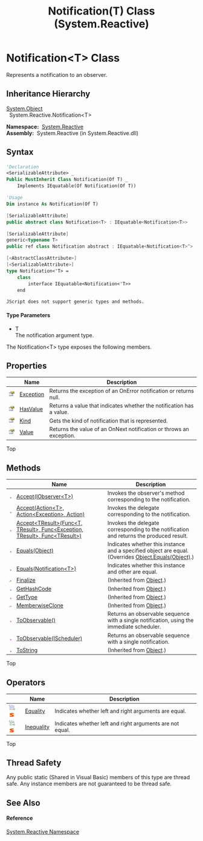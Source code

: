 ﻿---
title: Notification(T) Class (System.Reactive)
TOCTitle: Notification(T) Class
ms:assetid: T:System.Reactive.Notification`1
ms:mtpsurl: https://msdn.microsoft.com/en-us/library/Hh229462(v=VS.103)
ms:contentKeyID: 36068878
ms.date: 06/28/2011
mtps_version: v=VS.103
f1_keywords:
- System.Reactive.Notification`1
dev_langs:
- CSharp
- JScript
- VB
- FSharp
- c++
---

# Notification\<T\> Class

Represents a notification to an observer.

## Inheritance Hierarchy

[System.Object](https://msdn.microsoft.com/en-us/library/e5kfa45b)  
  System.Reactive.Notification\<T\>  

**Namespace:**  [System.Reactive](hh229356\(v=vs.103\).md)  
**Assembly:**  System.Reactive (in System.Reactive.dll)

## Syntax

``` vb
'Declaration
<SerializableAttribute> _
Public MustInherit Class Notification(Of T) _
    Implements IEquatable(Of Notification(Of T))
```

``` vb
'Usage
Dim instance As Notification(Of T)
```

``` csharp
[SerializableAttribute]
public abstract class Notification<T> : IEquatable<Notification<T>>
```

``` c++
[SerializableAttribute]
generic<typename T>
public ref class Notification abstract : IEquatable<Notification<T>^>
```

``` fsharp
[<AbstractClassAttribute>]
[<SerializableAttribute>]
type Notification<'T> =  
    class
        interface IEquatable<Notification<'T>>
    end
```

``` jscript
JScript does not support generic types and methods.
```

#### Type Parameters

  - T  
    The notification argument type.

The Notification\<T\> type exposes the following members.

## Properties

<table>
<thead>
<tr class="header">
<th> </th>
<th>Name</th>
<th>Description</th>
</tr>
</thead>
<tbody>
<tr class="odd">
<td><img src="images\Hh211972.pubproperty(en-us,VS.103).gif" title="Public property" alt="Public property" /></td>
<td><a href="hh212083(v=vs.103).md">Exception</a></td>
<td>Returns the exception of an OnError notification or returns null.</td>
</tr>
<tr class="even">
<td><img src="images\Hh211972.pubproperty(en-us,VS.103).gif" title="Public property" alt="Public property" /></td>
<td><a href="hh229748(v=vs.103).md">HasValue</a></td>
<td>Returns a value that indicates whether the notification has a value.</td>
</tr>
<tr class="odd">
<td><img src="images\Hh211972.pubproperty(en-us,VS.103).gif" title="Public property" alt="Public property" /></td>
<td><a href="hh229072(v=vs.103).md">Kind</a></td>
<td>Gets the kind of notification that is represented.</td>
</tr>
<tr class="even">
<td><img src="images\Hh211972.pubproperty(en-us,VS.103).gif" title="Public property" alt="Public property" /></td>
<td><a href="hh229345(v=vs.103).md">Value</a></td>
<td>Returns the value of an OnNext notification or throws an exception.</td>
</tr>
</tbody>
</table>

Top

## Methods

<table>
<thead>
<tr class="header">
<th> </th>
<th>Name</th>
<th>Description</th>
</tr>
</thead>
<tbody>
<tr class="odd">
<td><img src="images\Hh303103.pubmethod(en-us,VS.103).gif" title="Public method" alt="Public method" /></td>
<td><a href="https://msdn.microsoft.com/en-us/library/m:system.reactive.notification%601.accept(system.iobserver%7b%600%7d)(v=VS.103)">Accept(IObserver&lt;T&gt;)</a></td>
<td>Invokes the observer's method corresponding to the notification.</td>
</tr>
<tr class="even">
<td><img src="images\Hh303103.pubmethod(en-us,VS.103).gif" title="Public method" alt="Public method" /></td>
<td><a href="https://msdn.microsoft.com/en-us/library/m:system.reactive.notification%601.accept(system.action%7b%600%7d%2csystem.action%7bsystem.exception%7d%2csystem.action)(v=VS.103)">Accept(Action&lt;T&gt;, Action&lt;Exception&gt;, Action)</a></td>
<td>Invokes the delegate corresponding to the notification.</td>
</tr>
<tr class="odd">
<td><img src="images\Hh303103.pubmethod(en-us,VS.103).gif" title="Public method" alt="Public method" /></td>
<td><a href="https://msdn.microsoft.com/en-us/library/m:system.reactive.notification%601.accept%60%601(system.func%7b%600%2c%60%600%7d%2csystem.func%7bsystem.exception%2c%60%600%7d%2csystem.func%7b%60%600%7d)(v=VS.103)">Accept&lt;TResult&gt;(Func&lt;T, TResult&gt;, Func&lt;Exception, TResult&gt;, Func&lt;TResult&gt;)</a></td>
<td>Invokes the delegate corresponding to the notification and returns the produced result.</td>
</tr>
<tr class="even">
<td><img src="images\Hh303103.pubmethod(en-us,VS.103).gif" title="Public method" alt="Public method" /></td>
<td><a href="https://msdn.microsoft.com/en-us/library/m:system.reactive.notification%601.equals(system.object)(v=VS.103)">Equals(Object)</a></td>
<td>Indicates whether this instance and a specified object are equal. (Overrides <a href="https://msdn.microsoft.com/en-us/library/m:system.object.equals(system.object)(v=VS.103)">Object.Equals(Object)</a>.)</td>
</tr>
<tr class="odd">
<td><img src="images\Hh303103.pubmethod(en-us,VS.103).gif" title="Public method" alt="Public method" /></td>
<td><a href="https://msdn.microsoft.com/en-us/library/m:system.reactive.notification%601.equals(system.reactive.notification%7b%600%7d)(v=VS.103)">Equals(Notification&lt;T&gt;)</a></td>
<td>Indicates whether this instance and other are equal.</td>
</tr>
<tr class="even">
<td><img src="images\Hh303103.protmethod(en-us,VS.103).gif" title="Protected method" alt="Protected method" /></td>
<td><a href="https://msdn.microsoft.com/en-us/library/4k87zsw7">Finalize</a></td>
<td>(Inherited from <a href="https://msdn.microsoft.com/en-us/library/e5kfa45b">Object</a>.)</td>
</tr>
<tr class="odd">
<td><img src="images\Hh303103.pubmethod(en-us,VS.103).gif" title="Public method" alt="Public method" /></td>
<td><a href="https://msdn.microsoft.com/en-us/library/zdee4b3y">GetHashCode</a></td>
<td>(Inherited from <a href="https://msdn.microsoft.com/en-us/library/e5kfa45b">Object</a>.)</td>
</tr>
<tr class="even">
<td><img src="images\Hh303103.pubmethod(en-us,VS.103).gif" title="Public method" alt="Public method" /></td>
<td><a href="https://msdn.microsoft.com/en-us/library/dfwy45w9">GetType</a></td>
<td>(Inherited from <a href="https://msdn.microsoft.com/en-us/library/e5kfa45b">Object</a>.)</td>
</tr>
<tr class="odd">
<td><img src="images\Hh303103.protmethod(en-us,VS.103).gif" title="Protected method" alt="Protected method" /></td>
<td><a href="https://msdn.microsoft.com/en-us/library/57ctke0a">MemberwiseClone</a></td>
<td>(Inherited from <a href="https://msdn.microsoft.com/en-us/library/e5kfa45b">Object</a>.)</td>
</tr>
<tr class="even">
<td><img src="images\Hh303103.pubmethod(en-us,VS.103).gif" title="Public method" alt="Public method" /></td>
<td><a href="hh229078(v=vs.103).md">ToObservable()</a></td>
<td>Returns an observable sequence with a single notification, using the immediate scheduler.</td>
</tr>
<tr class="odd">
<td><img src="images\Hh303103.pubmethod(en-us,VS.103).gif" title="Public method" alt="Public method" /></td>
<td><a href="https://msdn.microsoft.com/en-us/library/m:system.reactive.notification%601.toobservable(system.reactive.concurrency.ischeduler)(v=VS.103)">ToObservable(IScheduler)</a></td>
<td>Returns an observable sequence with a single notification.</td>
</tr>
<tr class="even">
<td><img src="images\Hh303103.pubmethod(en-us,VS.103).gif" title="Public method" alt="Public method" /></td>
<td><a href="https://msdn.microsoft.com/en-us/library/7bxwbwt2">ToString</a></td>
<td>(Inherited from <a href="https://msdn.microsoft.com/en-us/library/e5kfa45b">Object</a>.)</td>
</tr>
</tbody>
</table>

Top

## Operators

<table>
<thead>
<tr class="header">
<th> </th>
<th>Name</th>
<th>Description</th>
</tr>
</thead>
<tbody>
<tr class="odd">
<td><img src="images\Hh229204.puboperator(en-us,VS.103).gif" title="Public operator" alt="Public operator" /><img src="images\Hh244319.static(en-us,VS.103).gif" title="Static member" alt="Static member" /></td>
<td><a href="https://msdn.microsoft.com/en-us/library/m:system.reactive.notification%601.op_equality(system.reactive.notification%7b%600%7d%2csystem.reactive.notification%7b%600%7d)(v=VS.103)">Equality</a></td>
<td>Indicates whether left and right arguments are equal.</td>
</tr>
<tr class="even">
<td><img src="images\Hh229204.puboperator(en-us,VS.103).gif" title="Public operator" alt="Public operator" /><img src="images\Hh244319.static(en-us,VS.103).gif" title="Static member" alt="Static member" /></td>
<td><a href="https://msdn.microsoft.com/en-us/library/m:system.reactive.notification%601.op_inequality(system.reactive.notification%7b%600%7d%2csystem.reactive.notification%7b%600%7d)(v=VS.103)">Inequality</a></td>
<td>Indicates whether left and right arguments are not equal.</td>
</tr>
</tbody>
</table>

Top

## Thread Safety

Any public static (Shared in Visual Basic) members of this type are thread safe. Any instance members are not guaranteed to be thread safe.

## See Also

#### Reference

[System.Reactive Namespace](hh229356\(v=vs.103\).md)

